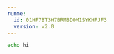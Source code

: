 ```yaml
---
runme:
  id: 01HF7BT3H7BRM8D0M1SYKHPJF3
  version: v2.0
---
```


```sh {"id":"01HF7BT3H7BRM8D0M1SW6QH70H"}
echo hi
```
